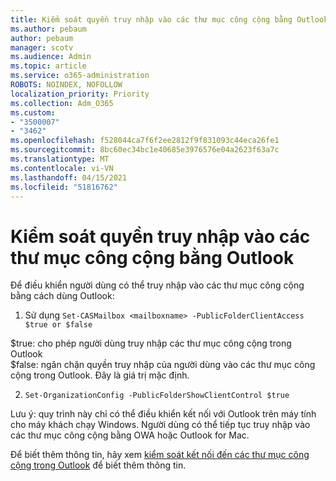 ```yaml
---
title: Kiểm soát quyền truy nhập vào các thư mục công cộng bằng Outlook
ms.author: pebaum
author: pebaum
manager: scotv
ms.audience: Admin
ms.topic: article
ms.service: o365-administration
ROBOTS: NOINDEX, NOFOLLOW
localization_priority: Priority
ms.collection: Adm_O365
ms.custom:
- "3500007"
- "3462"
ms.openlocfilehash: f528044ca7f6f2ee2812f9f831093c44eca26fe1
ms.sourcegitcommit: 8bc60ec34bc1e40685e3976576e04a2623f63a7c
ms.translationtype: MT
ms.contentlocale: vi-VN
ms.lasthandoff: 04/15/2021
ms.locfileid: "51816762"
---
```

# <a name="control-access-to-public-folders-using-outlook"></a>Kiểm soát quyền truy nhập vào các thư mục công cộng bằng Outlook

Để điều khiển người dùng có thể truy nhập vào các thư mục công cộng bằng cách dùng Outlook:

1. Sử dụng `Set-CASMailbox <mailboxname> -PublicFolderClientAccess $true or $false`

$true: cho phép người dùng truy nhập các thư mục công cộng trong Outlook  
$false: ngăn chặn quyền truy nhập của người dùng vào các thư mục công cộng trong Outlook. Đây là giá trị mặc định.  

2. `Set-OrganizationConfig -PublicFolderShowClientControl $true`

Lưu ý: quy trình này chỉ có thể điều khiển kết nối với Outlook trên máy tính cho máy khách chạy Windows. Người dùng có thể tiếp tục truy nhập vào các thư mục công cộng bằng OWA hoặc Outlook for Mac.

Để biết thêm thông tin, hãy xem [kiểm soát kết nối đến các thư mục công cộng trong Outlook](https://aka.ms/controlpf) để biết thêm thông tin.

